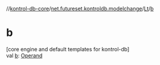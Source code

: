 //[kontrol-db-core](../../../index.md)/[net.futureset.kontroldb.modelchange](../index.md)/[Lt](index.md)/[b](b.md)

# b

[core engine and default templates for kontrol-db]\
val [b](b.md): [Operand](../-operand/index.md)
